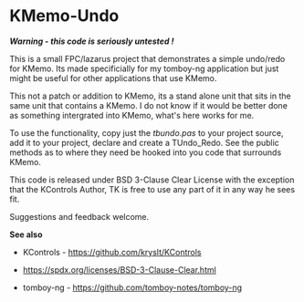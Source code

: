 KMemo-Undo
===========


***Warning - this code is seriously untested !***

This is a small FPC/lazarus project that demonstrates a simple undo/redo for KMemo.  Its made specificially for my tomboy-ng application but just might be useful for other applications that use KMemo.



This not a patch or addition to KMemo, its a stand alone unit that sits in the same unit that contains a KMemo. I do not know if it would be better done as something intergrated into KMemo, what's here works for me.



To use the functionality, copy just the *tbundo.pas* to your project source, add it to your project, declare and create a TUndo_Redo. See the public methods as to where they need be hooked into you code that surrounds KMemo.



This code is released under BSD 3-Clause Clear License with the exception that the KControls Author, TK is free to use any part of it in any way he sees fit.



Suggestions and feedback welcome.



**See also** 



* KControls - https://github.com/kryslt/KControls

* https://spdx.org/licenses/BSD-3-Clause-Clear.html

* tomboy-ng - https://github.com/tomboy-notes/tomboy-ng




